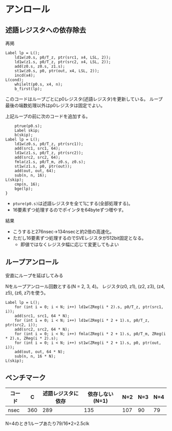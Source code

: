 # アンロール

## 述語レジスタへの依存除去

再掲
```
Label lp = L();
    ld1w(z0.s, p0/T_z, ptr(src1, x4, LSL, 2));
    ld1w(z1.s, p0/T_z, ptr(src2, x4, LSL, 2));
    add(z0.s, z0.s, z1.s);
    st1w(z0.s, p0, ptr(out, x4, LSL, 2));
    incd(x4);
L(cond);
    whilelt(p0.s, x4, n);
    b_first(lp);
```

このコードはループごとにp0レジスタ(述語レジスタ)を更新している。
ループ最後の端数処理以外はp0レジスタは固定でよい。

上記ループの前に次のコードを追加する。

```
    ptrue(p0.s);
    Label skip;
    b(skip);
Label lp = L();
    ld1w(z0.s, p0/T_z, ptr(src1));
    add(src1, src1, 64);
    ld1w(z1.s, p0/T_z, ptr(src2));
    add(src2, src2, 64);
    fmla(z1.s, p0/T_m, z0.s, z0.s);
    st1w(z1.s, p0, ptr(out));
    add(out, out, 64);
    sub(n, n, 16);
L(skip);
    cmp(n, 16);
    bge(lp);
}
```

- `pture(p0.s)`は述語レジスタを全て1にする(全部処理する)。
- 16要素ずつ処理するのでポインタを64byteずつ増やす。

結果

- こうすると276nsec→134nsecと約2倍の高速化。
- ただし16要素ずつ処理するのでSVEレジスタが512bit固定となる。
  - 即値ではなくレジスタ幅に応じて変更してもよい

## ループアンロール
安直にループを延ばしてみる

Nをループアンロール回数とする(N = 2, 3, 4)。
レジスタ(z0, z1), (z2, z3), (z4, z5), (z6, z7)を使う。
```
Label lp = L();
    for (int i = 0; i < N; i++) ld1w(ZReg(i * 2).s, p0/T_z, ptr(src1, i));
    add(src1, src1, 64 * N);
    for (int i = 0; i < N; i++) ld1w(ZReg(i * 2 + 1).s, p0/T_z, ptr(src2, i));
    add(src2, src2, 64 * N);
    for (int i = 0; i < N; i++) fmla(ZReg(i * 2 + 1).s, p0/T_m, ZReg(i * 2).s, ZReg(i * 2).s);
    for (int i = 0; i < N; i++) st1w(ZReg(i * 2 + 1).s, p0, ptr(out, i));
    add(out, out, 64 * N);
    sub(n, n, 16 * N);
L(skip);
```

## ベンチマーク

コード|C|述語レジスタに依存|依存しない(N=1)|N=2|N=3|N=4
-|-|-|-|-|-|-
nsec|360|289|135|107|90|79

N=4のとき1ループあたり79/16*2=2.5clk

